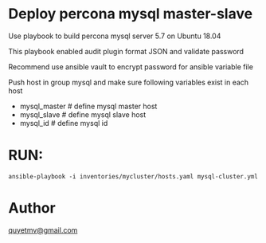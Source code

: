 # Deploy percona mysql master-slave
Use playbook to build percona mysql server 5.7 on Ubuntu 18.04

This playbook enabled audit plugin format JSON and validate password

Recommend use ansible vault to encrypt password for ansible variable file

Push host in group mysql and make sure following variables exist in each host
- mysql_master # define mysql master host
- mysql_slave # define mysql slave host
- mysql_id  # define mysql id

# RUN: 
``
ansible-playbook -i inventories/mycluster/hosts.yaml mysql-cluster.yml
``

# Author
quyetmv@gmail.com